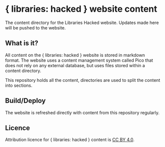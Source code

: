 # { libraries: hacked } website content

The content directory for the Libraries Hacked website.  Updates made here will be pushed to the website.

## What is it?

All content on the { libraries: hacked } website is stored in markdown format.  The website uses a content management system called Pico that does not rely on any external database, but uses files stored within a content directory.

This repository holds all the content, directories are used to split the content into sections.

## Build/Deploy

The website is refreshed directly with content from this repository regularly.

## Licence

Attribution licence for { libraries: hacked } content is [CC BY 4.0](https://creativecommons.org/licenses/by/4.0/).